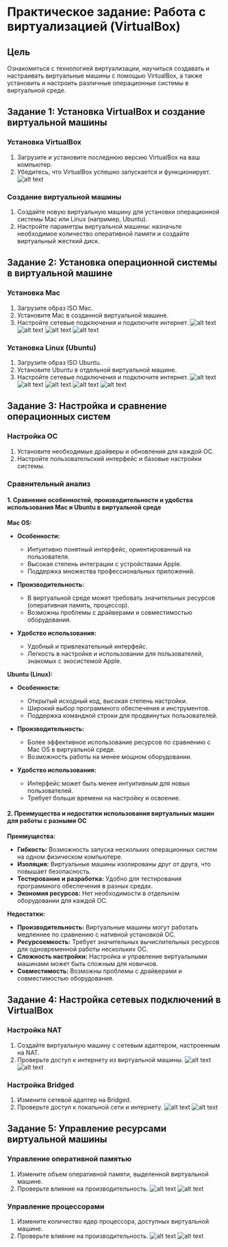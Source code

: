 # Практическое задание: Работа с виртуализацией (VirtualBox)

## Цель
Ознакомиться с технологией виртуализации, научиться создавать и настраивать виртуальные машины с помощью VirtualBox, а также установить и настроить различные операционные системы в виртуальной среде.

## Задание 1: Установка VirtualBox и создание виртуальной машины

### Установка VirtualBox
1. Загрузите и установите последнюю версию VirtualBox на ваш компьютер.
2. Убедитесь, что VirtualBox успешно запускается и функционирует.
![alt text](image.png)
### Создание виртуальной машины
1. Создайте новую виртуальную машину для установки операционной системы Mac или Linux (например, Ubuntu).
2. Настройте параметры виртуальной машины: назначьте необходимое количество оперативной памяти и создайте виртуальный жесткий диск.

## Задание 2: Установка операционной системы в виртуальной машине

### Установка Mac
1. Загрузите образ ISO Mac.
2. Установите Mac в созданной виртуальной машине.
3. Настройте сетевые подключения и подключите интернет.
![alt text](image-2.png)
![alt text](image-3.png)
![alt text](image-4.png)
![alt text](image-5.png)
### Установка Linux (Ubuntu)
1. Загрузите образ ISO Ubuntu.
2. Установите Ubuntu в отдельной виртуальной машине.
3. Настройте сетевые подключения и подключите интернет.
![alt text](image-10.png)
![alt text](image-11.png)
![alt text](image-12.png)
![alt text](image-13.png)
![alt text](image-14.png)

## Задание 3: Настройка и сравнение операционных систем

### Настройка ОС
1. Установите необходимые драйверы и обновления для каждой ОС.
2. Настройте пользовательский интерфейс и базовые настройки системы.

### Сравнительный анализ

#### 1. Сравнение особенностей, производительности и удобства использования Mac и Ubuntu в виртуальной среде

**Mac OS:**
- **Особенности:**
  - Интуитивно понятный интерфейс, ориентированный на пользователя.
  - Высокая степень интеграции с устройствами Apple.
  - Поддержка множества профессиональных приложений.

- **Производительность:**
  - В виртуальной среде может требовать значительных ресурсов (оперативная память, процессор).
  - Возможны проблемы с драйверами и совместимостью оборудования.

- **Удобство использования:**
  - Удобный и привлекательный интерфейс.
  - Легкость в настройке и использовании для пользователей, знакомых с экосистемой Apple.

**Ubuntu (Linux):**
- **Особенности:**
  - Открытый исходный код, высокая степень настройки.
  - Широкий выбор программного обеспечения и инструментов.
  - Поддержка командной строки для продвинутых пользователей.

- **Производительность:**
  - Более эффективное использование ресурсов по сравнению с Mac OS в виртуальной среде.
  - Возможность работы на менее мощном оборудовании.

- **Удобство использования:**
  - Интерфейс может быть менее интуитивным для новых пользователей.
  - Требует больше времени на настройку и освоение.

#### 2. Преимущества и недостатки использования виртуальных машин для работы с разными ОС

**Преимущества:**
- **Гибкость:** Возможность запуска нескольких операционных систем на одном физическом компьютере.
- **Изоляция:** Виртуальные машины изолированы друг от друга, что повышает безопасность.
- **Тестирование и разработка:** Удобно для тестирования программного обеспечения в разных средах.
- **Экономия ресурсов:** Нет необходимости в отдельном оборудовании для каждой ОС.

**Недостатки:**
- **Производительность:** Виртуальные машины могут работать медленнее по сравнению с нативной установкой ОС.
- **Ресурсоемкость:** Требует значительных вычислительных ресурсов для одновременной работы нескольких ОС.
- **Сложность настройки:** Настройка и управление виртуальными машинами может быть сложным для новичков.
- **Совместимость:** Возможны проблемы с драйверами и совместимостью оборудования.


## Задание 4: Настройка сетевых подключений в VirtualBox

### Настройка NAT
1. Создайте виртуальную машину с сетевым адаптером, настроенным на NAT.
2. Проверьте доступ к интернету из виртуальной машины.
![alt text](image-6.png)
![alt text](image-15.png)
### Настройка Bridged
1. Измените сетевой адаптер на Bridged.
2. Проверьте доступ к локальной сети и интернету.
![alt text](image-7.png)
![alt text](image-16.png)
## Задание 5: Управление ресурсами виртуальной машины

### Управление оперативной памятью
1. Измените объем оперативной памяти, выделенной виртуальной машине.
2. Проверьте влияние на производительность.
![alt text](image-8.png)
![alt text](image-17.png)
### Управление процессорами
1. Измените количество ядер процессора, доступных виртуальной машине.
2. Проверьте влияние на производительность.
![alt text](image-9.png)
![alt text](image-18.png)